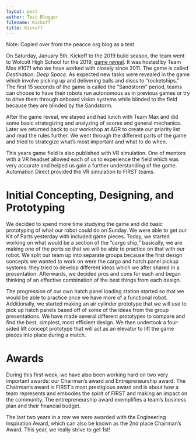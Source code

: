 ```yaml
---
layout: post
author: Test Blogger
filename: Kickoff
title: Kickoff
---
```

Note: Copied over from the peacce.org blog as a test

On Saturday, January 5th, Kickoff to the 2019 build season, the team went to Wolcott High School for the 2019, [game reveal](https://www.youtube.com/watch?v=Mew6G_og-PI). It was hosted by Team Max #1071 who we have worked with closely since 2011. The game is called *Destination: Deep Space.* As expected new tasks were revealed in the game which involve picking up and delivering balls and discs to “rocketships.” The first 15 seconds of the game is called the “Sandstorm” period, teams can choose to have their robots run autonomous as in previous games or try to drive them through onboard vision systems while blinded to the field because they are blinded by the Sandstorm.

After the game reveal, we stayed and had lunch with Team Max and did some basic strategizing and analyzing of scores and general mechanics. Later we returned back to our workshop at AGR to create our priority list and read the rules further. We went through the different parts of the game and tried to strategize what’s most important and what to do when.

This years game field is also published with VR simulation. One of mentors with a VR headset allowed each of us to experience the field which was very accurate and helped us gain a further understanding of the game. Automation Direct provided the VR simulation to FIRST teams.

# Initial Concepting, Designing, and Prototyping
We decided to spend more time studying the game and did basic prototyping of what our robot could do on Sunday. We were able to get our Kit of Parts yesterday with included game pieces. Today, we started working on what would be a section of the “cargo ship,” basically, we are making one of the ports so that we will be able to practice on that with our robot. We split our team up into separate groups because the first design concepts we wanted to work on were the cargo and hatch panel pickup systems: they tried to develop different ideas which we after shared in a presentation. Afterwards, we decided pros and cons for each and began thinking of an effective combination of the best things from each design.

The progression of our own hatch panel loading station started so that we would be able to practice once we have more of a functional robot. Additionally, we started making an air cylinder prototype that we will use to pick up hatch panels based off of some of the ideas from the group presentations. We have made several different prototypes to compare and find the best, simplest, most efficient design. We then undertook a four-sided lift concept prototype that will act as an elevator to lift the game pieces into place during a match.

# Awards
During this first week, we have also been working hard on two very important awards: our Chairman’s award and Entrepreneurship award. The Chairman’s award is FIRST’s most prestigious award and is about how a team represents and embodies the spirit of FIRST and making an impact on the community. The entrepreneurship award exemplifies a team’s business plan and their financial budget.

The last two years in a row we were awarded with the Engineering Inspiration Award, which can also be known as the 2nd place Chairman’s Award. This year, we really strive to get 1st!